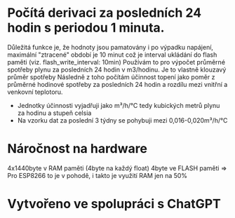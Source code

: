 # Počítá derivaci za posledních 24 hodin s periodou 1 minuta.
Důležitá funkce je, že hodnoty jsou pamatovány i po výpadku napájení, maximální "ztracené" období je 10 minut což je interval ukládání do flash paměti (viz. flash_write_interval: 10min)
Používám to pro výpočet průměrné spotřeby plynu za posledních 24 hodin v m3/hodinu. Je to vlastně klouzavý průměr spotřeby 
Následně z toho počítám účinnost topení jako poměr z průměrné hodinové spotřeby za posledních 24 hodin a rozdílu mezi vnitřní a venkovní teplotoru.
  - Jednotky účinnosti vyjadřuji jako m³/h/°C tedy kubických metrů plynu za hodinu a stupeň celsia
  - Na vzorku dat za poslední 3 týdny se pohybuji mezi 0,016-0,020m³/h/°C

# Náročnost na hardware
  4x1440byte v RAM paměti (4byte na každý float) 
  4byte ve FLASH paměti 
=> Pro ESP8266 to je v pohodě, i takto je využití RAM jen na 50%

# Vytvořeno ve spolupráci s ChatGPT
